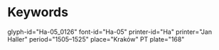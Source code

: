# Keywords
glyph-id="Ha-05_0126"
font-id="Ha-05"
printer-id="Ha"
printer="Jan Haller"
period="1505–1525"
place="Kraków"
PT plate="168"
